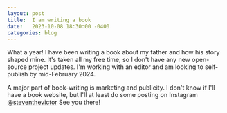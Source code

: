 ```yaml
---
layout: post
title:  I am writing a book
date:   2023-10-08 18:30:00 -0400
categories: blog
---
```

What a year!  I have been writing a book about my father and how his story shaped mine.  It's taken all my free time, so I don't have any new open-source project updates.  I'm working with an editor and am looking to self-publish by mid-February 2024.

A major part of book-writing is marketing and publicity.  I don't know if I'll have a book website, but I'll at least do some posting on Instagram <a href="https://www.instagram.com/steventhevictor">@steventhevictor</a>  See you there!

